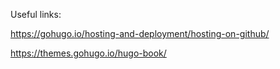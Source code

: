 Useful links:

https://gohugo.io/hosting-and-deployment/hosting-on-github/

https://themes.gohugo.io/hugo-book/
